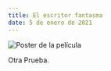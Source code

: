 ```yaml
---
title: El escritor fantasma
date: 5 de enero de 2021
---
```


![Poster de la película](https://m.media-amazon.com/images/M/MV5BMTI3NzMwMzkyNV5BMl5BanBnXkFtZTcwODk4NjQxMw@@._V1_.jpg)

Otra Prueba.
